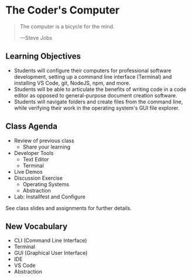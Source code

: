 # The Coder's Computer

> The computer is a bicycle for the mind.
>
> —Steve Jobs

## Learning Objectives

- Students will configure their computers for professional software development, setting up a command line interface (Terminal) and installing VS Code, git, NodeJS, npm, and more.
- Students will be able to articulate the benefits of writing code in a code editor as opposed to general-purpose document creation software.
- Students will navigate folders and create files from the command line, while verifying their work in the operating system's GUI file explorer.

## Class Agenda

- Review of previous class
  - Share your learning
- Developer Tools
  - Text Editor
  - Terminal
- Live Demos
- Discussion Exercise
  - Operating Systems
  - Abstraction
- Lab: Installfest and Configure

See class slides and assignments for further details.

## New Vocabulary

- CLI (Command Line Interface)
- Terminal
- GUI (Graphical User Interface)
- IDE
- VS Code
- Abstraction
